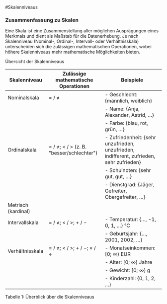 #Skalenniveaus


### Zusammenfassung zu Skalen

Eine Skala ist eine Zusammenstellung aller möglichen Ausprägungen eines Merkmals und dient als Maßstab für die Datenerhebung. Je nach Skalenniveau (Nominal-, Ordinal-, Intervall- oder Verhältnisskala) unterscheiden sich die zulässigen mathematischen Operationen, wobei höhere Skalenniveaus mehr mathematische Möglichkeiten bieten.


Übersicht der Skalenniveaus

Skalenniveau         | Zulässige mathematische Operationen          | Beispiele
---------------------|---------------------------------------------|-------------------------------------------
Nominalskala         | = / ≠                                       | - Geschlecht: {männlich, weiblich}
                     |                                             | - Name: {Anja, Alexander, Astrid, …}
                     |                                             | - Farbe: {blau, rot, grün, …}
Ordinalskala         | = / ≠; < / > (z. B. "besser/schlechter")    | - Zufriedenheit: {sehr unzufrieden, unzufrieden, indifferent, zufrieden, sehr zufrieden}
                     |                                             | - Schulnoten: {sehr gut, gut, …}
                     |                                             | - Dienstgrad: {Jäger, Gefreiter, Obergefreiter, …}
Metrisch (kardinal)  |                                             | 
Intervallskala       | = / ≠; < / >; + / −                         | - Temperatur: {…, -1, 0, 1, …} °C
                     |                                             | - Geburtsjahr: {…, 2001, 2002, …}
Verhältnisskala      | = / ≠; < / >; + / −; × / ÷                  | - Monatseinkommen: [0; ∞) EUR
                     |                                             | - Alter: [0; ∞) Jahre
                     |                                             | - Gewicht: [0; ∞) g
                     |                                             | - Kinderzahl: {0, 1, 2, …}

Tabelle 1: Überblick über die Skalenniveaus


